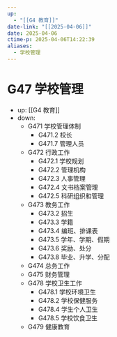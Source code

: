 ```yaml
---
up:
  - "[[G4 教育]]"
date-link: "[[2025-04-06]]"
date: 2025-04-06
ctime-p: 2025-04-06T14:22:39
aliases:
  - 学校管理
---
```


# G47 学校管理

- up: [[G4 教育]]
- down:	
	- G471 学校管理体制
		- G471.2 校长
		- G471.7 管理人员
	- G472 行政工作
		- G472.1 学校规划
		- G472.2 管理机构
		- G472.3 人事管理
		- G472.4 文书档案管理
		- G472.5 科研组织和管理
	- G473 教务工作
		- G473.2 招生
		- G473.3 学籍
		- G473.4 编班、排课表
		- G473.5 学年、学期、假期
		- G473.6 奖励、处分
		- G473.8 毕业、升学、分配
	- G474 总务工作
	- G475 财务管理
	- G478 学校卫生工作
		- G478.1 学校环境卫生
		- G478.2 学校保健服务
		- G478.4 学生个人卫生
		- G478.5 学校饮食卫生
	- G479 健康教育
	

